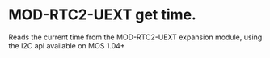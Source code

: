 MOD-RTC2-UEXT get time.
=======================

Reads the current time from the MOD-RTC2-UEXT expansion module, using the I2C api available on MOS 1.04+
